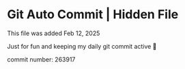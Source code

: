 # Git Auto Commit | Hidden File

This file was added Feb 12, 2025

Just for fun and keeping my daily git commit active 🤪

commit number: 263917
